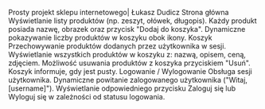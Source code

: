 Prosty projekt sklepu internetowego| Łukasz Dudicz
 Strona główna
Wyświetlanie listy produktów (np. zeszyt, ołówek, długopis).
Każdy produkt posiada nazwę, obrazek oraz przycisk "Dodaj do koszyka".
Dynamiczne pokazywanie liczby produktów w koszyku obok ikony.
  Koszyk
Przechowywanie produktów dodanych przez użytkownika w sesji.
Wyświetlanie wszystkich produktów w koszyku z:
nazwą,
opisem,
ceną,
zdjęciem.
Możliwość usuwania produktów z koszyka przyciskiem "Usuń".
Koszyk informuje, gdy jest pusty.
   Logowanie / Wylogowanie
Obsługa sesji użytkownika.
Dynamiczne powitanie zalogowanego użytkownika ("Witaj, [username]").
Wyświetlanie odpowiedniego przycisku Zaloguj się lub Wyloguj się w zależności od statusu logowania.



